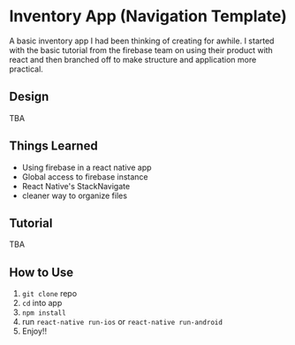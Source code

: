 # Inventory App (Navigation Template)
A basic inventory app I had been thinking of creating for awhile.
I started with the basic tutorial from the firebase team on using their product with react and then branched off to make structure and application more practical.

## Design
TBA

## Things Learned
* Using firebase in a react native app
* Global access to firebase instance
* React Native's StackNavigate
* cleaner way to organize files

## Tutorial
TBA

## How to Use
1. ```git clone``` repo
2. ```cd``` into app
3. ```npm install```
4. run ```react-native run-ios``` or  ```react-native run-android```
5. Enjoy!!
